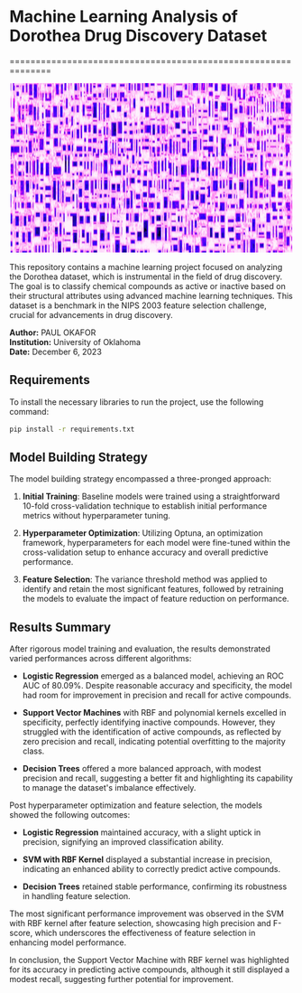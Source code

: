 # Machine Learning Analysis of Dorothea Drug Discovery Dataset 
==============================================================

<p align="center">
  <img src="images/image.png" alt="Alt text" width="500" height="300">
</p>

This repository contains a machine learning project focused on analyzing the Dorothea dataset, which is instrumental in the field of drug discovery. The goal is to classify chemical compounds as active or inactive based on their structural attributes using advanced machine learning techniques. This dataset is a benchmark in the NIPS 2003 feature selection challenge, crucial for advancements in drug discovery.

**Author:** PAUL OKAFOR  
**Institution:** University of Oklahoma  
**Date:** December 6, 2023

## Requirements

To install the necessary libraries to run the project, use the following command:

```bash
pip install -r requirements.txt
```

## Model Building Strategy

The model building strategy encompassed a three-pronged approach:

1. **Initial Training**: Baseline models were trained using a straightforward 10-fold cross-validation technique to establish initial performance metrics without hyperparameter tuning.

2. **Hyperparameter Optimization**: Utilizing Optuna, an optimization framework, hyperparameters for each model were fine-tuned within the cross-validation setup to enhance accuracy and overall predictive performance.

3. **Feature Selection**: The variance threshold method was applied to identify and retain the most significant features, followed by retraining the models to evaluate the impact of feature reduction on performance.



## Results Summary

After rigorous model training and evaluation, the results demonstrated varied performances across different algorithms:

- **Logistic Regression** emerged as a balanced model, achieving an ROC AUC of 80.09%. Despite reasonable accuracy and specificity, the model had room for improvement in precision and recall for active compounds.

- **Support Vector Machines** with RBF and polynomial kernels excelled in specificity, perfectly identifying inactive compounds. However, they struggled with the identification of active compounds, as reflected by zero precision and recall, indicating potential overfitting to the majority class.

- **Decision Trees** offered a more balanced approach, with modest precision and recall, suggesting a better fit and highlighting its capability to manage the dataset's imbalance effectively.

Post hyperparameter optimization and feature selection, the models showed the following outcomes:

- **Logistic Regression** maintained accuracy, with a slight uptick in precision, signifying an improved classification ability.

- **SVM with RBF Kernel** displayed a substantial increase in precision, indicating an enhanced ability to correctly predict active compounds.

- **Decision Trees** retained stable performance, confirming its robustness in handling feature selection.

The most significant performance improvement was observed in the SVM with RBF kernel after feature selection, showcasing high precision and F-score, which underscores the effectiveness of feature selection in enhancing model performance.

In conclusion, the Support Vector Machine with RBF kernel was highlighted for its accuracy in predicting active compounds, although it still displayed a modest recall, suggesting further potential for improvement.


